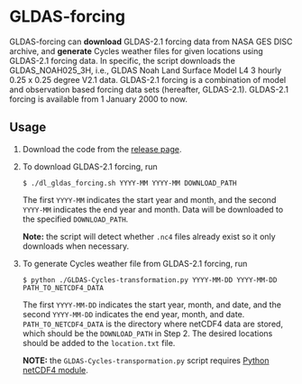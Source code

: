 # GLDAS-forcing

GLDAS-forcing can **download** GLDAS-2.1 forcing data from NASA GES DISC archive, and **generate** Cycles weather files for given locations using GLDAS-2.1 forcing data.
In specific, the script downloads the GLDAS_NOAH025_3H, i.e., GLDAS Noah Land Surface Model L4 3 hourly 0.25 x 0.25 degree V2.1 data.
GLDAS-2.1 forcing is a combination of model and observation based forcing data sets (hereafter, GLDAS-2.1).
GLDAS-2.1 forcing is available from 1 January 2000 to now.

## Usage
1. Download the code from the [release page](https://github.com/shiyuning/GLDAS-forcing/releases).

2. To download GLDAS-2.1 forcing, run
   ```shell
   $ ./dl_gldas_forcing.sh YYYY-MM YYYY-MM DOWNLOAD_PATH
   ```
   The first `YYYY-MM` indicates the start year and month, and the second `YYYY-MM` indicates the end year and month. Data will be downloaded to the specified `DOWNLOAD_PATH`.

   **Note:** the script will detect whether `.nc4` files already exist so it only downloads when necessary.
3. To generate Cycles weather file from GLDAS-2.1 forcing, run
   ```shell
   $ python ./GLDAS-Cycles-transformation.py YYYY-MM-DD YYYY-MM-DD PATH_TO_NETCDF4_DATA
   ```
   The first `YYYY-MM-DD` indicates the start year, month, and date, and the second `YYYY-MM-DD` indicates the end year, month, and date. `PATH_TO_NETCDF4_DATA` is the directory where netCDF4 data are stored, which should be the `DOWNLOAD_PATH` in Step 2. The desired locations should be added to the `location.txt` file.

   **NOTE:** the `GLDAS-Cycles-transpormation.py` script requires [Python netCDF4 module](https://unidata.github.io/netcdf4-python/).
